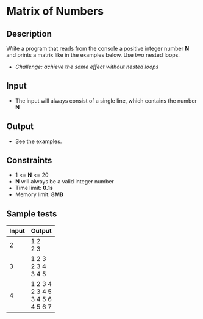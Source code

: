 # Matrix of Numbers

## Description
Write a program that reads from the console a positive integer number **N** and prints a matrix like in the examples below. Use two nested loops.
  - _Challenge: achieve the same effect without nested loops_

## Input
- The input will always consist of a single line, which contains the number **N**

## Output
- See the examples.

## Constraints
- 1 <= **N** <= 20
- **N** will always be a valid integer number
- Time limit: **0.1s**
- Memory limit: **8MB**

## Sample tests

|     Input      |     Output     |
|----------------|----------------|
|2|1 2<br/>2 3|
|3|1 2 3<br/>2 3 4<br/>3 4 5|
|4|1 2 3 4<br/>2 3 4 5<br/>3 4 5 6<br/>4 5 6 7|